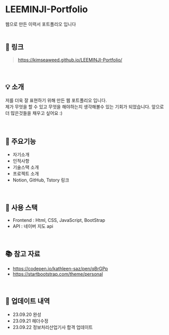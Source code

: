 # LEEMINJI-Portfolio
웹으로 만든 이력서 포트폴리오 입니다
<br><br>

## 🔗 링크
> https://kimseaweed.github.io/LEEMINJI-Portfolio/
<br>

## 💡 소개
저를 더욱 잘 표현하기 위해 만든 웹 포트폴리오 입니다.<br>
제가 무엇을 할 수 있고 무엇을 해야하는지 생각해볼수 있는 기회가 되었습니다.
앞으로 더 많은것들을 채우고 싶어요 :) 
<br><br><br>
## 📜 주요기능
* 자기소개
* 인적사항
* 기술스택 소개
* 프로젝트 소개
* Notion, GitHub, Tstory 링크
<br>

## 🔧 사용 스택
* Frontend : Html, CSS, JavaScript, BootStrap
* API : 네이버 지도 api
<br>

## 📚 참고 자료 
* https://codepen.io/kathleen-saz/pen/qBrGPp
* https://startbootstrap.com/theme/personal
<br>

## 📰 업데이트 내역
* 23.09.20 완성
* 23.09.21 헤더수정
* 23.09.22 정보처리산업기사 합격 업데이트

